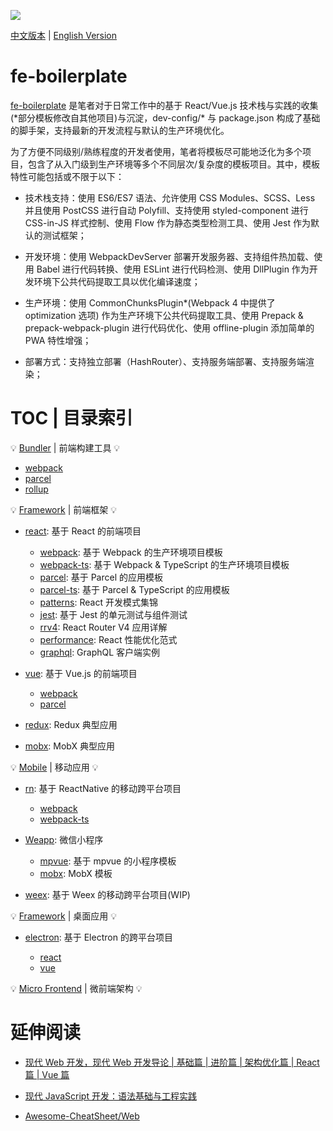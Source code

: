 ![](https://parg.co/U0a)

[中文版本](./) | [English Version](./README.en.md)

# fe-boilerplate

[fe-boilerplate](https://github.com/wxyyxc1992/fe-boilerplate) 是笔者对于日常工作中的基于 React/Vue.js 技术栈与实践的收集(\*部分模板修改自其他项目)与沉淀，dev-config/\* 与 package.json 构成了基础的脚手架，支持最新的开发流程与默认的生产环境优化。

为了方便不同级别/熟练程度的开发者使用，笔者将模板尽可能地泛化为多个项目，包含了从入门级到生产环境等多个不同层次/复杂度的模板项目。其中，模板特性可能包括或不限于以下：

* 技术栈支持：使用 ES6/ES7 语法、允许使用 CSS Modules、SCSS、Less 并且使用 PostCSS 进行自动 Polyfill、支持使用 styled-component 进行 CSS-in-JS 样式控制、使用 Flow 作为静态类型检测工具、使用 Jest 作为默认的测试框架；

* 开发环境：使用 WebpackDevServer 部署开发服务器、支持组件热加载、使用 Babel 进行代码转换、使用 ESLint 进行代码检测、使用 DllPlugin 作为开发环境下公共代码提取工具以优化编译速度；

* 生产环境：使用 CommonChunksPlugin\*(Webpack 4 中提供了 optimization 选项) 作为生产环境下公共代码提取工具、使用 Prepack & prepack-webpack-plugin 进行代码优化、使用 offline-plugin 添加简单的 PWA 特性增强；

* 部署方式：支持独立部署（HashRouter）、支持服务端部署、支持服务端渲染；

# TOC | 目录索引

💡 [Bundler](./bundler) | 前端构建工具 💡

* [webpack](./builder/webpack)
* [parcel](./builder/parcel)
* [rollup](./builder/rollup)

💡 [Framework](./framework) | 前端框架 💡

* [react](./framework/react): 基于 React 的前端项目

  * [webpack](./framework/react/webpack): 基于 Webpack 的生产环境项目模板
  * [webpack-ts](./framework/react/webpack-ts): 基于 Webpack & TypeScript 的生产环境项目模板
  * [parcel](./framework/react/parcel): 基于 Parcel 的应用模板
  * [parcel-ts](./framework/react/parcel-ts): 基于 Parcel & TypeScript 的应用模板
  * [patterns](./framework/react/patterns): React 开发模式集锦
  * [jest](./framework/react/jest): 基于 Jest 的单元测试与组件测试
  * [rrv4](./framework/react/rrv4): React Router V4 应用详解
  * [performance](./framework/react/performance): React 性能优化范式
  * [graphql](./framework/react/graphql): GraphQL 客户端实例

* [vue](./framework/vue): 基于 Vue.js 的前端项目

  * [webpack](./framework/vue/webpack)
  * [parcel](./framework/vue/parcel)

* [redux](./sm/redux): Redux 典型应用

* [mobx](./sm/mobx): MobX 典型应用

💡 [Mobile](./mobile) | 移动应用 💡

* [rn](./mobile/rn): 基于 ReactNative 的移动跨平台项目

  * [webpack](./mobile/rn/webpack)
  * [webpack-ts](./mobile/rn/webpack-ts)

* [Weapp](./mobile/weapp): 微信小程序
  * [mpvue](./mobile/weapp/mpvue): 基于 mpvue 的小程序模板
  * [mobx](./mobile/weapp/mobx): MobX 模板

* [weex](./mobile/weex): 基于 Weex 的移动跨平台项目(WIP)

💡 [Framework](./framework) | 桌面应用 💡

* [electron](./electron): 基于 Electron 的跨平台项目

  * [react](./electron/react)
  * [vue](./electron/vue)

💡 [Micro Frontend](./micro-frontend) | 微前端架构 💡

# 延伸阅读

* [现代 Web 开发，现代 Web 开发导论 | 基础篇 | 进阶篇 | 架构优化篇 | React 篇 | Vue 篇 ](https://github.com/wxyyxc1992/Web-Series)

* [现代 JavaScript 开发：语法基础与工程实践](https://github.com/wxyyxc1992/ProgrammingLanguage-Series/tree/master/JavaScript)

* [Awesome-CheatSheet/Web](https://github.com/wxyyxc1992/Awesome-CheatSheet)
